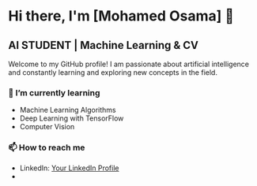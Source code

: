 # Hi there, I'm [Mohamed Osama] 👋
## AI STUDENT | Machine Learning & CV 

Welcome to my GitHub profile! I am passionate about artificial intelligence and constantly learning and exploring new concepts in the field.

### 🌱 I’m currently learning
- Machine Learning Algorithms
- Deep Learning with TensorFlow
- Computer Vision
  
### 📫 How to reach me

- LinkedIn: [Your LinkedIn Profile]([https://www.linkedin.com/in/your-profile](https://www.linkedin.com/in/mohamed-osama-21462428a)https://www.linkedin.com/in/mohamed-osama-21462428a)
- 
